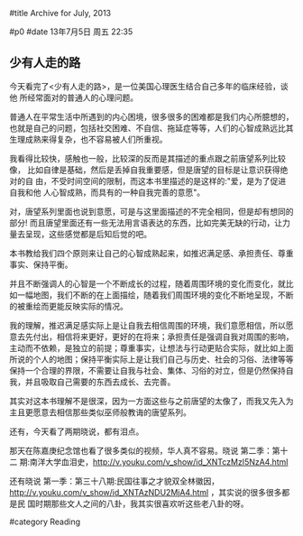 #title Archive for July, 2013

#p0
#date 13年7月5日 周五 22:35

## 少有人走的路

今天看完了<少有人走的路>，是一位美国心理医生结合自己多年的临床经验，谈他
所经常面对的普通人的心理问题。

普通人在平常生活中所遇到的内心困境，很多很多的困难都是我们内心所臆想的，
也就是自己的问题，包括社交困难、不自信、拖延症等等，人们的心智成熟远比其
生理成熟来得复杂，也不容易被人们所重视。

我看得比较快，感触也一般，比较深的反而是其描述的重点跟之前唐望系列比较像，
比如自律是基础，然后是丢掉自我重要感，但是唐望的目标是让意识获得绝对的自
由，不受时间空间的限制，而这本书里描述的是这样的:"爱，是为了促进自我和他
人心智成熟，而具有的一种自我完善的意愿"。

对，唐望系列里面也说到意愿，可是与这里面描述的不完全相同，但是却有想同的
部分! 而且唐望里面还有一些无法用言语表达的东西，比如完美无缺的行动，让力
量去呈现，这些感觉都是后知后觉的吧。

本书教给我们四个原则来让自己的心智成熟起来，如推迟满足感、承担责任、尊重
事实、保持平衡。

并且不断强调人的心智是一个不断成长的过程，随着周围环境的变化而变化，就比
如一幅地图，我们不断的在上面描绘，随着我们周围环境的变化不断地呈现，不断
的被重绘而更能反映实际的情况。

我的理解，推迟满足感实际上是让自我去相信周围的环境，我们意愿相信，所以愿
意去先付出，相信将来更好，更好的在将来；承担责任是强调自我对周围的影响，
主动而不依赖，是独立的前提；尊重事实，让想法与行动更贴合实际，就比如上面
所说的个人的地图；保持平衡实际上是让我们自己与历史、社会的习俗、法律等等
保持一个合理的界限，不需要让自我与社会、集体、习俗的对立，但是仍然保持自
我，并且吸取自己需要的东西去成长、去完善。

其实对这本书理解不是很深，因为一方面这些与之前唐望的太像了，而我又先入为
主且更愿意去相信那些类似巫师般教诲的唐望系列。

还有，今天看了两期晓说，都有泪点。

那天在陈嘉庚纪念馆也看了很多类似的视频，华人真不容易。晓说 第二季：第十二
期:南洋大学血泪史，<http://v.youku.com/v_show/id_XNTczMzI5NzA4.html>

还有晓说 第一季：第三十八期:民国往事之才貌双全林徽因，
<http://v.youku.com/v_show/id_XNTAzNDU2MjA4.html> ，其实说的很多很多都是民
国时期那些文人之间的八卦，我其实很喜欢听这些老八卦的呀。

#category Reading

<!-- date: 2013-07-05T22:35:07+0800 -->



